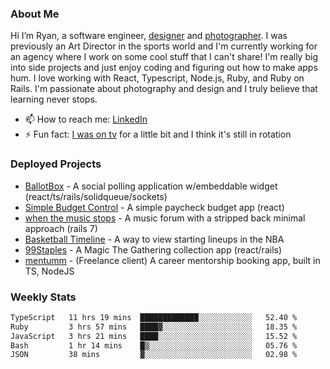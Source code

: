 ### About Me
Hi I’m Ryan, a software engineer, [designer](https://www.denvermullets.com/video) and [photographer](https://www.denvermullets.com/). I was previously an Art Director in the sports world and I'm currently working for an agency where I work on some cool stuff that I can't share! I'm really big into side projects and just enjoy coding and figuring out how to make apps hum. I love working with React, Typescript, Node.js, Ruby, and Ruby on Rails. I'm passionate about photography and design and I truly believe that learning never stops.

- 📫 How to reach me: [LinkedIn](https://www.linkedin.com/in/ryanvaznis)
- ⚡ Fun fact: [I was on tv](https://vimeo.com/381425882) for a little bit and I think it's still in rotation

### Deployed Projects
- [BallotBox](https://voteballotbox.com/) - A social polling application w/embeddable widget (react/ts/rails/solidqueue/sockets)
- [Simple Budget Control](https://simplebudgetcontrol.com/) - A simple paycheck budget app (react)
- [when the music stops](https://whenthemusicstops.net) - A music forum with a stripped back minimal approach (rails 7)
- [Basketball Timeline](https://basketball-timeline.com/?team=PHO&year=2023) - A way to view starting lineups in the NBA
- [99Staples](https://www.99staples.com/collections/denvermullets/9) - A Magic The Gathering collection app (react/rails)
- [mentumm](https://portal.mentumm.com/) - (Freelance client) A career mentorship booking app, built in TS, NodeJS

### Weekly Stats
<!--START_SECTION:waka-->

```txt
TypeScript   11 hrs 19 mins  █████████████░░░░░░░░░░░░   52.40 %
Ruby         3 hrs 57 mins   ████▓░░░░░░░░░░░░░░░░░░░░   18.35 %
JavaScript   3 hrs 21 mins   ████░░░░░░░░░░░░░░░░░░░░░   15.52 %
Bash         1 hr 14 mins    █▒░░░░░░░░░░░░░░░░░░░░░░░   05.76 %
JSON         38 mins         ▓░░░░░░░░░░░░░░░░░░░░░░░░   02.98 %
```

<!--END_SECTION:waka-->
